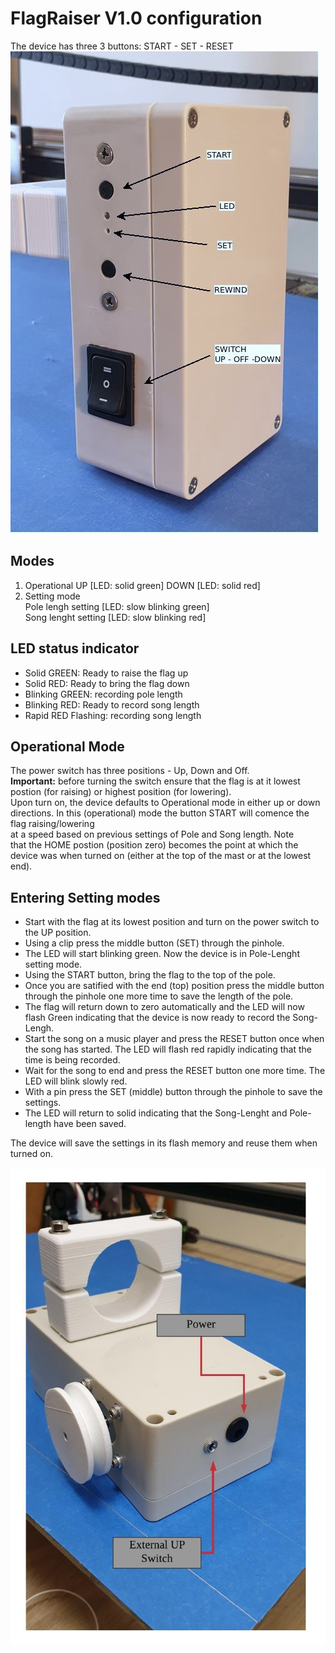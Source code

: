 # FlagRaiser V1.0 configuration

The device has three 3 buttons:  START - SET - RESET 
![Image](Buttons.jpeg)

## Modes
1. Operational 
  UP [LED: solid green]
  DOWN [LED: solid red]
2. Setting mode  
   Pole lengh setting [LED: slow blinking green]  
   Song lenght setting [LED: slow blinking red]
   
## LED status indicator
* Solid GREEN: Ready to raise the flag up
* Solid RED: Ready to bring the flag down
* Blinking GREEN: recording pole length
* Blinking RED: Ready to record song length
* Rapid RED Flashing: recording song length


## Operational Mode
The power switch has three positions - Up, Down and Off.  
**Important:** before turning the switch ensure that the flag is at it lowest postion (for raising) or highest position (for lowering).  
Upon turn on, the device defaults to Operational mode in either up or down directions. 
In this (operational) mode the button START will comence the flag raising/lowering  
at a speed based on previous settings of Pole and Song length. Note  
that the HOME postion (position zero) becomes the point at which the 
device was when turned on (either at the top of the mast or at the lowest end). 


## Entering Setting modes

* Start with the flag at its lowest position and turn on the power switch to the UP position.  
* Using a clip press the middle button (SET) through the pinhole.  
* The LED will start blinking green. Now the device is in Pole-Lenght setting mode.   
* Using the START button, bring the flag to the top of the pole. 
* Once you are satified with the end (top) position press the middle button 
through the pinhole one more time to save the length of the pole. 
* The flag will return down to zero automatically and the LED will now 
flash Green indicating that the device is now  ready to record the Song-Lengh. 
* Start the song on a music player and press the RESET button once when 
the song has started. The LED will flash red rapidly indicating that the time is being recorded. 
* Wait for the song to end and press the RESET button one more time. The LED will blink slowly red.
* With a pin press the SET (middle) button through the pinhole to save the settings.
* The LED will return to solid indicating that the Song-Lenght and 
Pole-length have been saved.

The device will save the settings in its flash memory and reuse them
when turned on.

![Image](connectors.jpeg)

